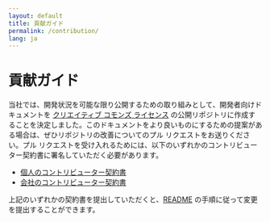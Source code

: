 ```yaml
---
layout: default
title: 貢献ガイド
permalink: /contribution/
lang: ja
---
```


# 貢献ガイド

当社では、開発状況を可能な限り公開するための取り組みとして、開発者向けドキュメントを [クリエイティブ コモンズ ライセンス](https://github.com/shotgunsoftware/developer-beta/blob/master/LICENSE.md) の公開リポジトリに作成することを決定しました。このドキュメントをより良いものにするための提案がある場合は、ぜひリポジトリの改善についてのプル リクエストをお送りください。プル リクエストを受け入れるためには、以下のいずれかのコントリビューター契約書に署名していただく必要があります。

- [個人のコントリビューター契約書]( contribution/ind_contrib_agmt_for_shotgun_developer_documentation.pdf)
- [会社のコントリビューター契約書]( contribution/corp_contrib_agmt_for_shotgun_developer_documentation.pdf)

上記のいずれかの契約書を提出していただくと、[README](https://github.com/shotgunsoftware/developer-beta/#making-a-change-to-developershotgunsoftwarecom) の手順に従って変更を提出することができます。
